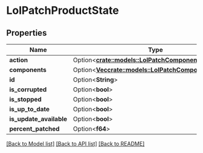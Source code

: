 # LolPatchProductState

## Properties

Name | Type | Description | Notes
------------ | ------------- | ------------- | -------------
**action** | Option<[**crate::models::LolPatchComponentStateAction**](LolPatchComponentStateAction.md)> |  | [optional]
**components** | Option<[**Vec<crate::models::LolPatchComponentState>**](LolPatchComponentState.md)> |  | [optional]
**id** | Option<**String**> |  | [optional]
**is_corrupted** | Option<**bool**> |  | [optional]
**is_stopped** | Option<**bool**> |  | [optional]
**is_up_to_date** | Option<**bool**> |  | [optional]
**is_update_available** | Option<**bool**> |  | [optional]
**percent_patched** | Option<**f64**> |  | [optional]

[[Back to Model list]](../README.md#documentation-for-models) [[Back to API list]](../README.md#documentation-for-api-endpoints) [[Back to README]](../README.md)


